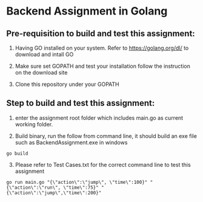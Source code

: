 # Backend Assignment in Golang
    
## Pre-requisition to build and test this assignment:
    
1. Having GO installed on your system. Refer to https://golang.org/dl/ to download and intall GO
    
2. Make sure set GOPATH and test your installation follow the instruction on the download site
    
3. Clone this repository under your GOPATH
    
## Step to build and test this assignment:
    
1. enter the assignment root folder which includes main.go as current working folder. 
    
2. Build binary, run the follow from command line, it should build an exe file such as BackendAssignment.exe in windows   
```    
go build
```

3. Please refer to Test Cases.txt for the correct command line to test this assignment
```
go run main.go "{\"action\":\"jump\", \"time\":100}" "{\"action\":\"run\", \"time\":75}" "{\"action\":\"jump\",\"time\":200}"
```
